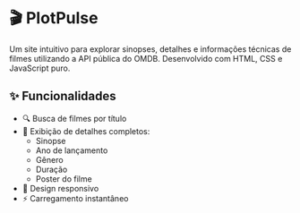 # 🎬 PlotPulse

Um site intuitivo para explorar sinopses, detalhes e informações técnicas de filmes utilizando a API pública do OMDB. Desenvolvido com HTML, CSS e JavaScript puro.

## ✨ Funcionalidades

- 🔍 Busca de filmes por título
- 🎥 Exibição de detalhes completos:
  - Sinopse
  - Ano de lançamento
  - Gênero
  - Duração
  - Poster do filme
- 📱 Design responsivo
- ⚡ Carregamento instantâneo

